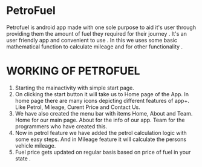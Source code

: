 # PetroFuel
Petrofuel is android app made with one sole purpose to aid it's user through providing them the amount of fuel they required for their journey . It's an user friendly app and convenient to use . In this we uses some basic mathematical function to calculate mileage and for other functionality .

# WORKING OF PETROFUEL
1. Starting the mainactivity with  simple start page.
2. On clicking the start button it will take us to Home page of the App. In home page there are many icons depicting different features of app+. Like Petrol, Mileage, Curent Price and Contact Us.
3. We have also created the menu bar with items Home, About and Team. 
Home  for our main page.
About for the info of our app.
Team for the programmers who have created this.
4. Now in petrol feature we have added the petrol calculation logic with some easy steps. And in Mileage feature it will calculate the persons vehicle mileage. 
5. Fuel price gets updated on regular basis based on price of fuel in your state .





